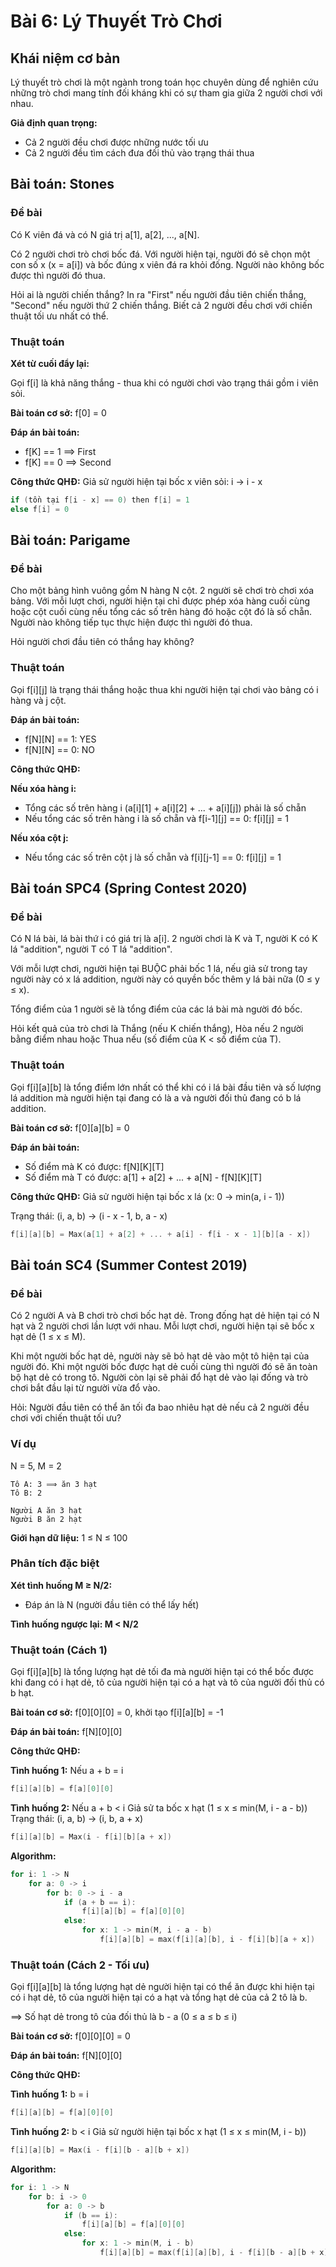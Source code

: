 # Bài 6: Lý Thuyết Trò Chơi

## Khái niệm cơ bản

Lý thuyết trò chơi là một ngành trong toán học chuyên dùng để nghiên cứu những trò chơi mang tính đối kháng khi có sự tham gia giữa 2 người chơi với nhau.

**Giả định quan trọng:**

- Cả 2 người đều chơi được những nước tối ưu
- Cả 2 người đều tìm cách đưa đối thủ vào trạng thái thua

## Bài toán: Stones

### Đề bài

Có K viên đá và có N giá trị a[1], a[2], ..., a[N].

Có 2 người chơi trò chơi bốc đá. Với người hiện tại, người đó sẽ chọn một con số x (x = a[i]) và bốc đúng x viên đá ra khỏi đống. Người nào không bốc được thì người đó thua.

Hỏi ai là người chiến thắng? In ra "First" nếu người đầu tiên chiến thắng, "Second" nếu người thứ 2 chiến thắng. Biết cả 2 người đều chơi với chiến thuật tối ưu nhất có thể.

### Thuật toán

**Xét từ cuối đẩy lại:**

Gọi f[i] là khả năng thắng - thua khi có người chơi vào trạng thái gồm i viên sỏi.

**Bài toán cơ sở:** f[0] = 0

**Đáp án bài toán:**

- f[K] == 1 ⟹ First
- f[K] == 0 ⟹ Second

**Công thức QHĐ:**
Giả sử người hiện tại bốc x viên sỏi: i → i - x

```cpp
if (tồn tại f[i - x] == 0) then f[i] = 1
else f[i] = 0
```

## Bài toán: Parigame

### Đề bài

Cho một bảng hình vuông gồm N hàng N cột. 2 người sẽ chơi trò chơi xóa bảng. Với mỗi lượt chơi, người hiện tại chỉ được phép xóa hàng cuối cùng hoặc cột cuối cùng nếu tổng các số trên hàng đó hoặc cột đó là số chẵn. Người nào không tiếp tục thực hiện được thì người đó thua.

Hỏi người chơi đầu tiên có thắng hay không?

### Thuật toán

Gọi f[i][j] là trạng thái thắng hoặc thua khi người hiện tại chơi vào bảng có i hàng và j cột.

**Đáp án bài toán:**

- f[N][N] == 1: YES
- f[N][N] == 0: NO

**Công thức QHĐ:**

**Nếu xóa hàng i:**

- Tổng các số trên hàng i (a[i][1] + a[i][2] + ... + a[i][j]) phải là số chẵn
- Nếu tổng các số trên hàng i là số chẵn và f[i-1][j] == 0: f[i][j] = 1

**Nếu xóa cột j:**

- Nếu tổng các số trên cột j là số chẵn và f[i][j-1] == 0: f[i][j] = 1

## Bài toán SPC4 (Spring Contest 2020)

### Đề bài

Có N lá bài, lá bài thứ i có giá trị là a[i]. 2 người chơi là K và T, người K có K lá "addition", người T có T lá "addition".

Với mỗi lượt chơi, người hiện tại BUỘC phải bốc 1 lá, nếu giả sử trong tay người này có x lá addition, người này có quyền bốc thêm y lá bài nữa (0 ≤ y ≤ x).

Tổng điểm của 1 người sẽ là tổng điểm của các lá bài mà người đó bốc.

Hỏi kết quả của trò chơi là Thắng (nếu K chiến thắng), Hòa nếu 2 người bằng điểm nhau hoặc Thua nếu (số điểm của K < số điểm của T).

### Thuật toán

Gọi f[i][a][b] là tổng điểm lớn nhất có thể khi có i lá bài đầu tiên và số lượng lá addition mà người hiện tại đang có là a và người đối thủ đang có b lá addition.

**Bài toán cơ sở:** f[0][a][b] = 0

**Đáp án bài toán:**

- Số điểm mà K có được: f[N][K][T]
- Số điểm mà T có được: a[1] + a[2] + ... + a[N] - f[N][K][T]

**Công thức QHĐ:**
Giả sử người hiện tại bốc x lá (x: 0 → min(a, i - 1))

Trạng thái: (i, a, b) → (i - x - 1, b, a - x)

```cpp
f[i][a][b] = Max(a[1] + a[2] + ... + a[i] - f[i - x - 1][b][a - x])
```

## Bài toán SC4 (Summer Contest 2019)

### Đề bài

Có 2 người A và B chơi trò chơi bốc hạt dẻ. Trong đống hạt dẻ hiện tại có N hạt và 2 người chơi lần lượt với nhau. Mỗi lượt chơi, người hiện tại sẽ bốc x hạt dẻ (1 ≤ x ≤ M).

Khi một người bốc hạt dẻ, người này sẽ bỏ hạt dẻ vào một tô hiện tại của người đó. Khi một người bốc được hạt dẻ cuối cùng thì người đó sẽ ăn toàn bộ hạt dẻ có trong tô. Người còn lại sẽ phải đổ hạt dẻ vào lại đống và trò chơi bắt đầu lại từ người vừa đổ vào.

Hỏi: Người đầu tiên có thể ăn tối đa bao nhiêu hạt dẻ nếu cả 2 người đều chơi với chiến thuật tối ưu?

### Ví dụ

N = 5, M = 2

```
Tô A: 3 ⟹ ăn 3 hạt
Tô B: 2

Người A ăn 3 hạt
Người B ăn 2 hạt
```

**Giới hạn dữ liệu:** 1 ≤ N ≤ 100

### Phân tích đặc biệt

**Xét tình huống M ≥ N/2:**

- Đáp án là N (người đầu tiên có thể lấy hết)

**Tình huống ngược lại: M < N/2**

### Thuật toán (Cách 1)

Gọi f[i][a][b] là tổng lượng hạt dẻ tối đa mà người hiện tại có thể bốc được khi đang có i hạt dẻ, tô của người hiện tại có a hạt và tô của người đối thủ có b hạt.

**Bài toán cơ sở:** f[0][0][0] = 0, khởi tạo f[i][a][b] = -1

**Đáp án bài toán:** f[N][0][0]

**Công thức QHĐ:**

**Tình huống 1:** Nếu a + b = i

```cpp
f[i][a][b] = f[a][0][0]
```

**Tình huống 2:** Nếu a + b < i
Giả sử ta bốc x hạt (1 ≤ x ≤ min(M, i - a - b))
Trạng thái: (i, a, b) → (i, b, a + x)

```cpp
f[i][a][b] = Max(i - f[i][b][a + x])
```

**Algorithm:**

```cpp
for i: 1 -> N
    for a: 0 -> i
        for b: 0 -> i - a
            if (a + b == i):
                f[i][a][b] = f[a][0][0]
            else:
                for x: 1 -> min(M, i - a - b)
                    f[i][a][b] = max(f[i][a][b], i - f[i][b][a + x])
```

### Thuật toán (Cách 2 - Tối ưu)

Gọi f[i][a][b] là tổng lượng hạt dẻ người hiện tại có thể ăn được khi hiện tại có i hạt dẻ, tô của người hiện tại có a hạt và tổng hạt dẻ của cả 2 tô là b.

⟹ Số hạt dẻ trong tô của đối thủ là b - a (0 ≤ a ≤ b ≤ i)

**Bài toán cơ sở:** f[0][0][0] = 0

**Đáp án bài toán:** f[N][0][0]

**Công thức QHĐ:**

**Tình huống 1:** b = i

```cpp
f[i][a][b] = f[a][0][0]
```

**Tình huống 2:** b < i
Giả sử người hiện tại bốc x hạt (1 ≤ x ≤ min(M, i - b))

```cpp
f[i][a][b] = Max(i - f[i][b - a][b + x])
```

**Algorithm:**

```cpp
for i: 1 -> N
    for b: i -> 0
        for a: 0 -> b
            if (b == i):
                f[i][a][b] = f[a][0][0]
            else:
                for x: 1 -> min(M, i - b)
                    f[i][a][b] = max(f[i][a][b], i - f[i][b - a][b + x])
```
